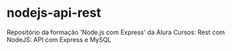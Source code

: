# nodejs-api-rest
Repositório da formação 'Node.js com Express' da Alura
Cursos:
  Rest com NodeJS: API com Express e MySQL
